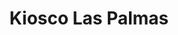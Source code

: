 ---
title: "Kiosco Las Palmas"
url: /ciudad-autonoma-de-buenos-aires/kiosco-las-palmas/
shop: Kiosk
---